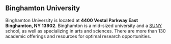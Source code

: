 ## Binghamton University
Binghamton University is located at **4400 Vestal Parkway East Binghamton, NY 13902**.
Binghamton is a mid-sized university and a [SUNY](https://www.suny.edu/campuses/binghamton/) school, as well as specializing in arts and sciences. There are more than 130 academic offerings and resources for optimal research opportunities.


